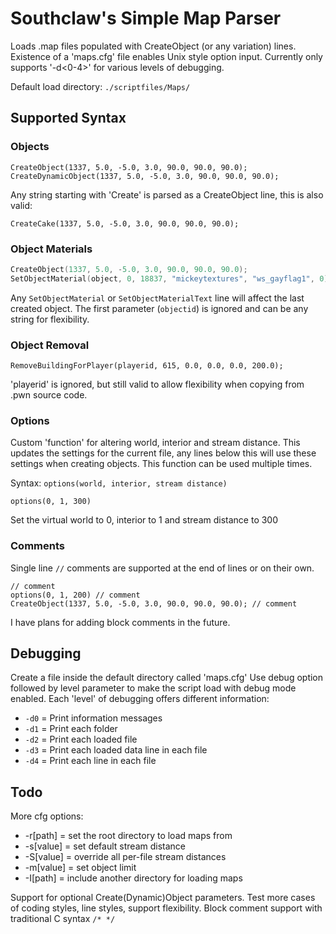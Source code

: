# Southclaw's Simple Map Parser

Loads .map files populated with CreateObject (or any variation) lines.
Existence of a 'maps.cfg' file enables Unix style option input.
Currently only supports '-d<0-4>' for various levels of debugging.

Default load directory: ```./scriptfiles/Maps/```


## Supported Syntax

### Objects

```CreateObject(1337, 5.0, -5.0, 3.0, 90.0, 90.0, 90.0);```
```CreateDynamicObject(1337, 5.0, -5.0, 3.0, 90.0, 90.0, 90.0);```

Any string starting with 'Create' is parsed as a CreateObject line, this is also valid:

```CreateCake(1337, 5.0, -5.0, 3.0, 90.0, 90.0, 90.0);```


### Object Materials

```cpp
CreateObject(1337, 5.0, -5.0, 3.0, 90.0, 90.0, 90.0);
SetObjectMaterial(object, 0, 18837, "mickeytextures", "ws_gayflag1", 0);
```
Any ```SetObjectMaterial``` or ```SetObjectMaterialText``` line will affect the last created object.
The first parameter (```objectid```) is ignored and can be any string for flexibility.


### Object Removal

```RemoveBuildingForPlayer(playerid, 615, 0.0, 0.0, 0.0, 200.0);```

'playerid' is ignored, but still valid to allow flexibility when copying from .pwn source code.


### Options

Custom 'function' for altering world, interior and stream distance.
This updates the settings for the current file, any lines below this will use
these settings when creating objects. This function can be used multiple times.

Syntax: ```options(world, interior, stream distance)```

```options(0, 1, 300)```

Set the virtual world to 0, interior to 1 and stream distance to 300


### Comments

Single line ```//``` comments are supported at the end of lines or on their own.

    // comment
    options(0, 1, 200) // comment
    CreateObject(1337, 5.0, -5.0, 3.0, 90.0, 90.0, 90.0); // comment

I have plans for adding block comments in the future.


## Debugging

Create a file inside the default directory called 'maps.cfg'
Use debug option followed by level parameter to make the script load with debug
mode enabled. Each 'level' of debugging offers different information:

* ```-d0``` = Print information messages
* ```-d1``` = Print each folder
* ```-d2``` = Print each loaded file
* ```-d3``` = Print each loaded data line in each file
* ```-d4``` = Print each line in each file


## Todo

More cfg options:

* -r[path] = set the root directory to load maps from
* -s[value] = set default stream distance
* -S[value] = override all per-file stream distances
* -m[value] = set object limit
* -I[path] = include another directory for loading maps

Support for optional Create(Dynamic)Object parameters.
Test more cases of coding styles, line styles, support flexibility.
Block comment support with traditional C syntax ```/* */```
